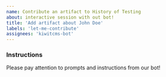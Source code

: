 ```yaml
---
name: Contribute an artifact to History of Testing
about: interactive session with out bot!
title: 'Add artifact about John Doe'
labels: 'let-me-contribute'
assignees: 'kiwitcms-bot'
---
```


### Instructions

Please pay attention to prompts and instructions from our bot!

